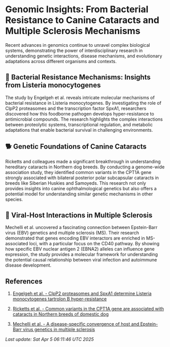 # Genomic Insights: From Bacterial Resistance to Canine Cataracts and Multiple Sclerosis Mechanisms

Recent advances in genomics continue to unravel complex biological systems, demonstrating the power of interdisciplinary research in understanding genetic interactions, disease mechanisms, and evolutionary adaptations across different organisms and contexts.

## 🦠 Bacterial Resistance Mechanisms: Insights from Listeria monocytogenes

The study by Engelgeh et al. reveals intricate molecular mechanisms of bacterial resistance in Listeria monocytogenes. By investigating the role of ClpP2 proteasomes and the transcription factor SpxA1, researchers discovered how this foodborne pathogen develops hyper-resistance to antimicrobial compounds. The research highlights the complex interactions between proteolytic systems, transcriptional regulation, and metabolic adaptations that enable bacterial survival in challenging environments.

## 🐕 Genetic Foundations of Canine Cataracts

Ricketts and colleagues made a significant breakthrough in understanding hereditary cataracts in Northern dog breeds. By conducting a genome-wide association study, they identified common variants in the CPT1A gene strongly associated with bilateral posterior polar subcapsular cataracts in breeds like Siberian Huskies and Samoyeds. This research not only provides insights into canine ophthalmological genetics but also offers a potential model for understanding similar genetic mechanisms in other species.

## 🧬 Viral-Host Interactions in Multiple Sclerosis

Mechelli et al. uncovered a fascinating connection between Epstein-Barr virus (EBV) genetics and multiple sclerosis (MS). Their research demonstrated that genes encoding EBV interactors are enriched in MS-associated loci, with a particular focus on the CD40 pathway. By showing how specific EBV nuclear antigen 2 (EBNA2) alleles can influence gene expression, the study provides a molecular framework for understanding the potential causal relationship between viral infection and autoimmune disease development.

## References

1. [Engelgeh et al. - ClpP2 proteasomes and SpxA1 determine Listeria monocytogenes tartrolon B hyper-resistance](https://pubmed.ncbi.nlm.nih.gov/40184427)

2. [Ricketts et al. - Common variants in the CPT1A gene are associated with cataracts in Northern breeds of domestic dog](https://pubmed.ncbi.nlm.nih.gov/40184359)

3. [Mechelli et al. - A disease-specific convergence of host and Epstein-Barr virus genetics in multiple sclerosis](https://pubmed.ncbi.nlm.nih.gov/40184175)

*Last update: Sat Apr  5 06:11:46 UTC 2025*
